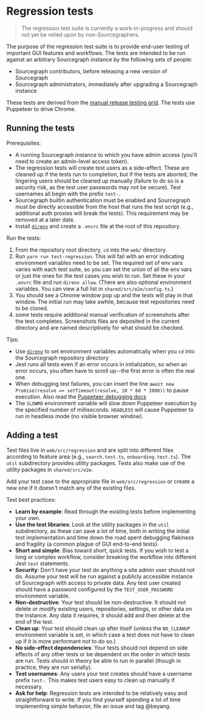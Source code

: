 # Regression tests

> The regression test suite is currently a work-in-progress and should not yet be relied upon by
> non-Sourcegraphers.

The purpose of the regression test suite is to provide end-user testing of important GUI features
and workflows. The tests are intended to be run against an arbitrary Sourcegraph instance by the
following sets of people:

- Sourcegraph contributors, before releasing a new version of Sourcegraph
- Sourcegraph administrators, immediately after upgrading a Sourcegraph instance

These tests are derived from the [manual release testing
grid](https://airtable.com/tbldgo7xoJ7PN9BEv/viwTWNmYGC5Vj5E7o). The tests use Puppeteer to drive
Chrome.

## Running the tests

Prerequisites:

- A running Sourcegraph instance to which you have admin access (you'll need to create an
  admin-level access token).
- The regression tests will create test users as a side-effect. These are cleaned up if the tests
  run to completion, but if the tests are aborted, the lingering users should be cleaned up manually
  (failure to do so is a security risk, as the test user passwords may not be secure). Test
  usernames all begin with the prefix `test-`.
- Sourcegraph builtin authentication must be enabled and Sourcegraph must be directly accessible
  from the host that runs the test script (e.g., additional auth proxies will break the tests). This
  requirement may be removed at a later date.
- Install [`direnv`](https://direnv.net) and create a `.envrc` file at the root of this repository.

Run the tests:

1. From the repository root directory, `cd` into the `web/` directory.
1. Run `yarn run test-regression`. This will fail with an error indicating environment variables
   need to be set. The required set of env vars varies with each test suite, so you can set the
   union of all the env vars or just the ones for the test cases you wish to run. Set these in your
   `.envrc` file and run `direnv allow`. (There are also optional environment variables. You can
   view a full list in `shared/src/e2e/config.ts`.)
1. You should see a Chrome window pop up and the tests will play in that window. The initial run may
   take awhile, because test repositories need to be cloned.
1. some tests require additional manual verification of screenshots after the test completes.
   Screenshots files are deposited in the current directory and are named descriptively for what
   should be checked.

Tips:

- Use [`direnv`](https://direnv.net) to set environment variables automatically when you `cd` into
  the Sourcegraph repository directory
- Jest runs all tests even if an error occurs in initialization, so when an error occurs, you often
  have to scroll up--the first error is often the real one.
- When debugging test failures, you can insert the line `await new Promise(resolve => setTimeout(resolve, 10 * 60 * 1000))` to pause execution. Also read the [Puppeteer debugging
  docs](https://github.com/GoogleChrome/puppeteer#debugging-tips)
- The `SLOWMO` environment variable will slow down Puppeteer execution by the specified number of
  milliseconds. `HEADLESS` will cause Puppeteer to run in headless mode (no visible browser window).

## Adding a test

Test files live in `web/src/regression` and are split into different files according to feature
area (e.g., `search.test.ts`, `onboarding.test.ts`). The `util` subdirectory provides utility
packages. Tests also make use of the utility packages in `shared/src/e2e`.

Add your test case to the appropriate file in `web/src/regression` or create a new one if it doesn't
match any of the existing files.

Test best practices:

- **Learn by example**: Read through the existing tests before implementing your own.
- **Use the test libraries**: Look at the utility packages in the `util` subdirectory, as these can
  save a lot of time, both in writing the initial test implementation and time down the road spent
  debugging flakiness and fragility (a common plague of GUI end-to-end tests).
- **Short and simple**: Bias toward short, quick tests. If you wish to test a long or complex
  workflow, consider breaking the workflow into different Jest `test` statements.
- **Security**: Don't have your test do anything a site admin user should not do. Assume your test
  will be run against a publicly accessible instance of Sourcegraph with access to private data. Any
  test user created should have a password configured by the `TEST_USER_PASSWORD` environment
  variable.
- **Non-destructive**: Your test should be non-destructive. It should not delete or modify existing
  users, repositories, settings, or other data on the instance. Any data it requires, it should add
  and then delete at the end of the test.
- **Clean up**: Your test should clean up after itself (_unless_ the `NO_CLEANUP` environment
  variable is set, in which case a test does not have to clean up if it is more performant not to do
  so.)
- **No side-effect dependencies**: Your tests should not depend on side effects of any other tests
  or be dependent on the order in which tests are run. Tests should in theory be able to run in
  parallel (though in practice, they are run serially).
- **Test usernames**: Any users your test creates should have a username prefix `test-`. This makes
  test users easy to clean up manually if necessary.
- **Ask for help**: Regression tests are intended to be relatively easy and straightforward to write. If you find
  yourself spending a lot of time implementing simple behavior, file an issue and tag @beyang.
